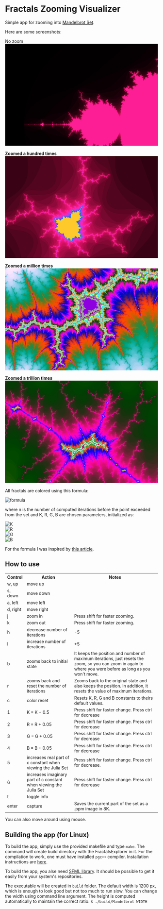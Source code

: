 # Fractals Zooming Visualizer


Simple app for zooming into [Mandelbrot Set](https://en.wikipedia.org/wiki/Mandelbrot_set).

Here are some screenshots:

No zoom
![No zoom](example_images_low_res/twice.png)

**Zoomed a hundred times**
![Zoomed a hundred times](example_images_low_res/hundred.png)


**Zoomed a million times**
![Zoomed a million times](example_images_low_res/million.png)


**Zoomed a trillion times**
![Zoomed a trillion times](example_images_low_res/trillion.png)


All fractals are colored using this formula:


<img alt="formula" src="https://render.githubusercontent.com/render/math?math=\color{red}(r, g, b) = \frac{255}{2K} \cdot (1 - \cos(R \cdot n), 1 - \cos(G \cdot n), 1 - \cos(B \cdot n))">

where n is the number of computed iterations before the point exceeded from the set and K, R, G, B are chosen parameters,
initialized as:


<img alt="K" src="https://render.githubusercontent.com/render/math?math=\color{red}K = 10"><br>
<img alt="R" src="https://render.githubusercontent.com/render/math?math=\color{red}R = 1"><br>
<img alt="G" src="https://render.githubusercontent.com/render/math?math=\color{red}G = \frac{1}{3\sqrt{2}}"><br>
<img alt="B" src="https://render.githubusercontent.com/render/math?math=\color{red}B = \frac{1}{7 \cdot 3^{1 / 8}}"><br>

For the formula I was inspired
by [this article](https://www.math.univ-toulouse.fr/~cheritat/wiki-draw/index.php/Mandelbrot_set).

## How to use

<table>
  <tr>
    <th>Control</th>
    <th>Action</th>
    <th>Notes</th>
  </tr>
  <tr>
    <td>w, up</td>
    <td>move up</td>
    <td></td>
  </tr>
  <tr>
    <td>s, down</td>
    <td>move down</td>
    <td></td>
  </tr>
  <tr>
    <td>a, left</td>
    <td>move left</td>
    <td></td>
  </tr>
  <tr>
    <td>d, right</td>
    <td>move right</td>
    <td></td>
  </tr>
  <tr>
    <td>j</td>
    <td>zoom in</td>
    <td>Press shift for faster zooming.</td>
  </tr>
  <tr>
    <td>k</td>
    <td>zoom out</td>
    <td>Press shift for faster zooming.</td>
  </tr>
  <tr>
    <td>h</td>
    <td>decrease number of iterations</td>
    <td>-5</td>
  </tr>
  <tr>
    <td>l</td>
    <td>increase number of iterations</td>
    <td>+5</td>
  </tr>
  <tr>
    <td>b</td>
    <td>zooms back to initial state</td>
    <td>It keeps the position and number of maximum iterations, just resets the zoom,
        so you can zoom in again to where you were before as long as you won't move.</td>
  </tr>
  <tr>
    <td>r</td>
    <td>zooms back and reset the number of iterations</td>
    <td>
        Zooms back to the original state
        and also keeps the position. In addition,
        it resets the value of maximum iterations.
    </td>
  </tr>
  <tr>
    <td>c</td>
    <td>color reset</td>
    <td>Resets K, R, G and B constants to theirs default values.</td>
  </tr>
  <tr>
    <td>1</td>
    <td>K = K + 0.5</td>
    <td>Press shift for faster change.
        Press ctrl for decrease</td>
  </tr>
  <tr>
    <td>2</td>
    <td>R = R + 0.05</td>
    <td>Press shift for faster change.
        Press ctrl for decrease</td>
  </tr>
  <tr>
    <td>3</td>
    <td>G = G + 0.05</td>
    <td>Press shift for faster change.
        Press ctrl for decrease</td>
  </tr>
  <tr>
    <td>4</td>
    <td>B = B + 0.05</td>
    <td>Press shift for faster change.
        Press ctrl for decrease</td>
  </tr>
  <tr>
    <td>5</td>
    <td>increases real part of c constant when viewing the Julia Set</td>
    <td>Press shift for faster change.
        Press ctrl for decrease.</td>
  </tr>
  <tr>
    <td>6</td>
    <td>increases imaginary part of c constant when viewing the Julia Set</td>
    <td>Press shift for faster change.
        Press ctrl for decrease</td>
  </tr>
  <tr>
    <td>t</td>
    <td>toggle info</td>
    <td></td>
  </tr>
  <tr>
    <td>enter</td>
    <td>capture</td>
    <td>Saves the current part of the set as a .ppm image in 8K.
    </td>
  </tr>
</table>

You can also move around using mouse.


## Building the app (for Linux)
To build the app, simply use the provided makefile and type `make`.
The command will create build directory with the FractalsExplorer in it.
For the compilation to work, one must have installed ``pgc++`` compiler.
Installation instructions are [here](https://developer.nvidia.com/nvidia-hpc-sdk-downloads).


To build the app, you alse need [SFML library](https://www.sfml-dev.org/).
It should be possible to get it easily from your system's repositories.


The executable will be created in `build` folder. The default width is 1200 px, which
is enough to look good but not too much to run slow.
You can change the width using command line argument.
The height is computed automatically to maintain the correct ratio.
``
$ ./build/Mandelbrot WIDTH
``
